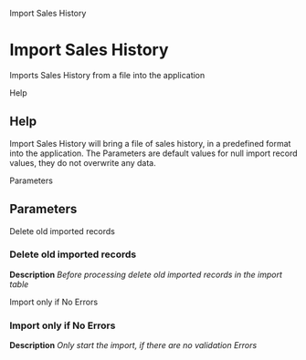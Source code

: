 
Import Sales History
# Import Sales History


Imports Sales History from a file into the application

Help
## Help

Import Sales History will bring a file of sales history, in a predefined format into the application. The Parameters are default values for null import record values, they do not overwrite any data.

Parameters
## Parameters


Delete old imported records
### Delete old imported records

**Description**
 *Before processing delete old imported records in the import table*

Import only if No Errors
### Import only if No Errors

**Description**
 *Only start the import, if there are no validation Errors*
